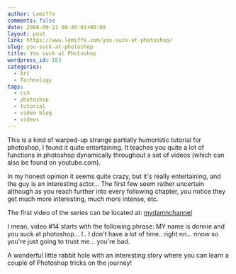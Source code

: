 ```yaml
---
author: Lemiffe
comments: false
date: 2008-09-21 00:40:01+00:00
layout: post
link: https://www.lemiffe.com/you-suck-at-photoshop/
slug: you-suck-at-photoshop
title: You suck at Photoshop
wordpress_id: 163
categories:
  - Art
  - Technology
tags:
  - cs3
  - photoshop
  - tutorial
  - video blog
  - videos
---
```


This is a kind of warped-up strange partially humoristic tutorial for photoshop, I found it quite entertaining. It teaches you quite a lot of functions in photoshop dynamically throughout a set of videos (which can also be found on youtube.com).

In my honest opinion it seems quite crazy, but it's really entertaining, and the guy is an interesting actor... The first few seem rather uncertain although as you reach further into every following chapter, you notice they get much more interesting, much more intense, etc.

The first video of the series can be located at: [mydamnchannel](http://www.mydamnchannel.com/Big_Fat_Brain/You_Suck_at_Photoshop__Season_1/YouSuckatPhotoshop1_398.aspx)

I mean, video #14 starts with the following phrase: MY name is donnie and you suck at photoshop... I.. I don't have a lot of time.. right nn... nnow so you're just going to trust me... you're bad.

A wonderful little rabbit hole with an interesting story where you can learn a couple of Photoshop tricks on the journey!
